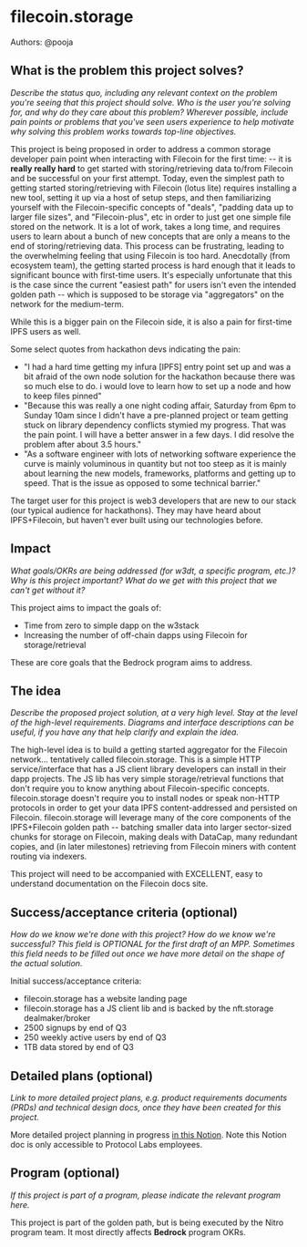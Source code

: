 # filecoin.storage

Authors: @pooja

## What is the problem this project solves?
_Describe the status quo, including any relevant context on the problem you're seeing that this project should solve. Who is the user you're solving for, and why do they care about this problem? Wherever possible, include pain points or problems that you've seen users experience to help motivate why solving this problem works towards top-line objectives._ 

This project is being proposed in order to address a common storage developer pain point when interacting with Filecoin for the first time: -- it is **really really hard** to get started with storing/retrieving data to/from Filecoin and be successful on your first attempt. Today, even the simplest path to getting started storing/retrieving with Filecoin (lotus lite) requires installing a new tool, setting it up via a host of setup steps, and then familiarizing yourself with the Filecoin-specific concepts of "deals", "padding data up to larger file sizes", and "Filecoin-plus", etc in order to just get one simple file stored on the network. It is a lot of work, takes a long time, and requires users to learn about a bunch of new concepts that are only a means to the end of storing/retrieving data. This process can be frustrating, leading to the overwhelming feeling that using Filecoin is too hard. Anecdotally (from ecosystem team), the getting started process is hard enough that it leads to significant bounce with first-time users. It's especially unfortunate that this is the case since the current "easiest path" for users isn't even the intended golden path -- which is supposed to be storage via "aggregators" on the network for the medium-term.

While this is a bigger pain on the Filecoin side, it is also a pain for first-time IPFS users as well.

Some select quotes from hackathon devs indicating the pain:
- "I had a hard time getting my infura [IPFS] entry point set up and was a bit afraid of the own node solution for the hackathon because there was so much else to do. i would love to learn how to set up a node and how to keep files pinned"
- "Because this was really a one night coding affair, Saturday from 6pm to Sunday 10am since I didn't have a pre-planned project or team getting stuck on library dependency conflicts stymied my progress. That was the pain point. I will have a better answer in a few days. I did resolve the problem after about 3.5 hours."
- "As a software engineer with lots of networking software experience the curve is mainly voluminous in quantity but not too steep as it is mainly about learning the new models, frameworks, platforms and getting up to speed. That is the issue as opposed to some technical barrier."

The target user for this project is web3 developers that are new to our stack (our typical audience for hackathons). They may have heard about IPFS+Filecoin, but haven't ever built using our technologies before.

## Impact
_What goals/OKRs are being addressed (for w3dt, a specific program, etc.)? Why is this project important? What do we get with this project that we can't get without it?_

This project aims to impact the goals of:
- Time from zero to simple dapp on the w3stack
- Increasing the number of off-chain dapps using Filecoin for storage/retrieval

These are core goals that the Bedrock program aims to address. 

## The idea
_Describe the proposed project solution, at a very high level. Stay at the level of the high-level requirements. Diagrams and interface descriptions can be useful, if you have any that help clarify and explain the idea._

The high-level idea is to build a getting started aggregator for the Filecoin network... tentatively called filecoin.storage. This is a simple HTTP service/interface that has a JS client library developers can install in their dapp projects. The JS lib has very simple storage/retrieval functions that don't require you to know anything about Filecoin-specific concepts. filecoin.storage doesn't require you to install nodes or speak non-HTTP protocols in order to get your data IPFS content-addressed and persisted on Filecoin. filecoin.storage will leverage many of the core components of the IPFS+Filecoin golden path -- batching smaller data into larger sector-sized chunks for storage on Filecoin, making deals with DataCap, many redundant copies, and (in later milestones) retrieving from Filecoin miners with content routing via indexers.

This project will need to be accompanied with EXCELLENT, easy to understand documentation on the Filecoin docs site.

## Success/acceptance criteria (optional)
_How do we know we're done with this project? How do we know we're successful? This field is OPTIONAL for the first draft of an MPP. Sometimes this field needs to be filled out once we have more detail on the shape of the actual solution._

Initial success/acceptance criteria:
- filecoin.storage has a website landing page
- filecoin.storage has a JS client lib and is backed by the nft.storage dealmaker/broker
- 2500 signups by end of Q3
- 250 weekly active users by end of Q3
- 1TB data stored by end of Q3


## Detailed plans (optional)
_Link to more detailed project plans, e.g. product requirements documents (PRDs) and technical design docs, once they have been created for this project._

More detailed project planning in progress [in this Notion](https://www.notion.so/protocollabs/filecoin-storage-d9dae8f82b51430db39859688b87d015). Note this Notion doc is only accessible to Protocol Labs employees.

## Program (optional)
_If this project is part of a program, please indicate the relevant program here._

This project is part of the golden path, but is being executed by the Nitro program team. It most directly affects **Bedrock** program OKRs.
